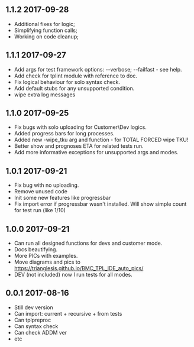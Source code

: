 ## 1.1.2 2017-09-28
- Additional fixes for logic;
- Simplifying function calls;
- Working on code cleanup;


## 1.1.1 2017-09-27
- Add args for test framework options: --verbose; --failfast - see help.
- Add check for tplint module with reference to doc.
- Fix logical behaviour for solo syntax check.
- Add default stubs for any unsupported condition.
- wipe extra log messages

## 1.1.0 2017-09-25
- Fix bugs with solo uploading for Customer\Dev logics.
- Added progress bars for long processes.
- Added new -wipe_tku arg and function - for TOTAL FORCED wipe TKU!
- Better show and prognoses ETA for related tests run.
- Add more informative exceptions for unsupported args and modes.


## 1.0.1 2017-09-21
- Fix bug with no uploading.
- Remove unused code
- Init some new features like progressbar
- Fix import error if progressbar wasn't installed. Will show simple count for test run (like 1/10)

## 1.0.0 2017-09-21
- Can run all designed functions for devs and customer mode.
- Docs beautifying.
- More PICs with examples.
- Move diagrams and pics to https://trianglesis.github.io/BMC_TPL_IDE_auto_pics/
- DEV (not included) now I run tests for all modes.

## 0.0.1 2017-08-16
- Still dev version
- Can import: current + recursive + from tests
- Can tplpreproc
- Can syntax check
- Can check ADDM ver
- etc
